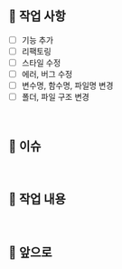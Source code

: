 📌 작업 사항
--- 
- [ ] 기능 추가
- [ ] 리팩토링
- [ ] 스타일 수정
- [ ] 에러, 버그 수정
- [ ] 변수명, 함수명, 파일명 변경
- [ ] 폴더, 파일 구조 변경

<br />

📌 이슈
--- 

<br />

📌 작업 내용
--- 

<br />

📌 앞으로
--- 

